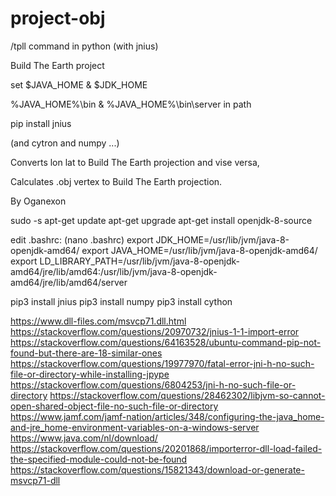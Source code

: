 # project-obj

/tpll command in python (with jnius)

Build The Earth project

set $JAVA_HOME & $JDK_HOME

%JAVA_HOME%\bin & %JAVA_HOME%\bin\server in path

pip install jnius

(and cytron and numpy ...)

Converts lon lat to Build The Earth projection and vise versa, 

Calculates .obj vertex to Build The Earth projection.

By Oganexon

sudo -s
apt-get update
apt-get upgrade
apt-get install openjdk-8-source

edit .bashrc: (nano .bashrc)
export JDK_HOME=/usr/lib/jvm/java-8-openjdk-amd64/
export JAVA_HOME=/usr/lib/jvm/java-8-openjdk-amd64/
export LD_LIBRARY_PATH=/usr/lib/jvm/java-8-openjdk-amd64/jre/lib/amd64:/usr/lib/jvm/java-8-openjdk-amd64/jre/lib/amd64/server

pip3 install jnius
pip3 install numpy
pip3 install cython

https://www.dll-files.com/msvcp71.dll.html
https://stackoverflow.com/questions/20970732/jnius-1-1-import-error
https://stackoverflow.com/questions/64163528/ubuntu-command-pip-not-found-but-there-are-18-similar-ones
https://stackoverflow.com/questions/19977970/fatal-error-jni-h-no-such-file-or-directory-while-installing-jpype
https://stackoverflow.com/questions/6804253/jni-h-no-such-file-or-directory
https://stackoverflow.com/questions/28462302/libjvm-so-cannot-open-shared-object-file-no-such-file-or-directory
https://www.jamf.com/jamf-nation/articles/348/configuring-the-java_home-and-jre_home-environment-variables-on-a-windows-server
https://www.java.com/nl/download/
https://stackoverflow.com/questions/20201868/importerror-dll-load-failed-the-specified-module-could-not-be-found
https://stackoverflow.com/questions/15821343/download-or-generate-msvcp71-dll


